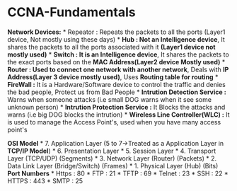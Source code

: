 # CCNA-Fundamentals

**Network Devices:**
      * Repeator : Repeats the packets to all the ports (Layer1 device, Not mostly using these days)
      * **Hub : Not an Intelligence device**, It shares the packets to all the ports associated with it **(Layer1 device not mostly used)**
      * **Switch : It is an Intelligence device**, It shares the packets to the exact ports based on the **MAC Address(Layer2 device Mostly used)**
      * **Router : Used to connect one network with another network**, Deals with **IP Address(Layer 3 device mostly used)**, Uses **Routing table for routing**
      * **FireWall :** It is a Hardware/Software device to control the traffic and denies the bad people, Protect us from Bad People
                     * **Intrution Detection Service :** Warns when someone attacks (i.e small DOG warns when it see some unknown person)
                     * **Intrution Protection Service :** It Blocks the attacks and warns (i.e big DOG blocks the intrution)
      * **Wireless Line Controller(WLC) :** It is used to manage the Access Point's, used when you have many access point's
      
**OSI Model**
      * 7. Application Layer    (5 to 7->Treated as a Application Layer in **TCP/IP Model**) 
      * 6. Presentation Layer
      * 5. Session Layer
      * 4. Transport Layer  (TCP/UDP)           (Segments)
      * 3. Network Layer    (Router)            (Packets)
      * 2. Data Link Layer  (Bridge/Switch)     (Frames)
      * 1. Physical Layer   (Hub)               (Bits)
**Port Numbers**
      * Https : 80  * FTP : 21 * TFTP : 69 * Telnet : 23 * SSH : 22 * HTTPS : 443 * SMTP : 25

